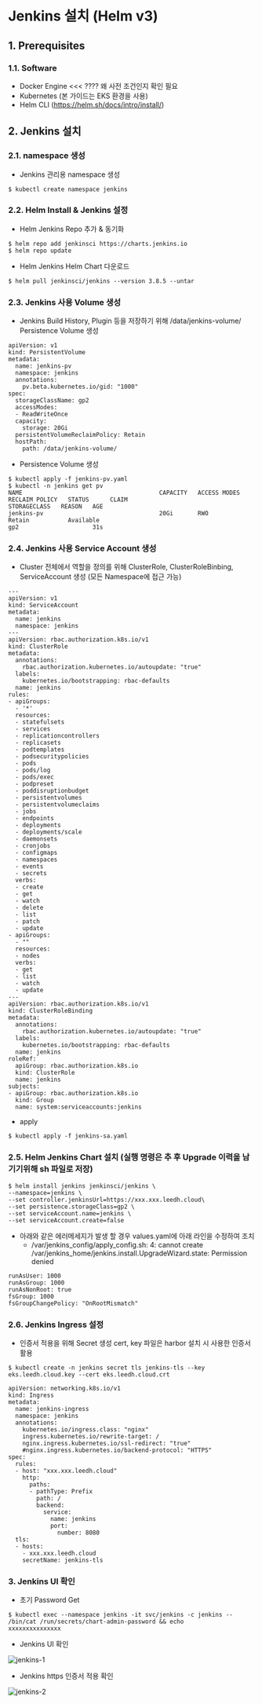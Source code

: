 # Jenkins 설치 (Helm v3)

## 1. Prerequisites

### 1.1. Software

- Docker Engine <<< ???? 왜 사전 조건인지 확인 필요
- Kubernetes (본 가이드는 EKS 환경을 사용)
- Helm CLI (https://helm.sh/docs/intro/install/)


## 2. Jenkins 설치

### 2.1. namespace 생성
- Jenkins 관리용 namespace 생성

```
$ kubectl create namespace jenkins
```

### 2.2. Helm Install & Jenkins 설정
- Helm Jenkins Repo 추가 & 동기화

```
$ helm repo add jenkinsci https://charts.jenkins.io
$ helm repo update
```

- Helm Jenkins Helm Chart 다운로드

```
$ helm pull jenkinsci/jenkins --version 3.8.5 --untar
```


### 2.3. Jenkins 사용 Volume 생성
- Jenkins Build History, Plugin 등을 저장하기 위해 /data/jenkins-volume/ Persistence Volume 생성

```
apiVersion: v1
kind: PersistentVolume
metadata:
  name: jenkins-pv
  namespace: jenkins
  annotations:
    pv.beta.kubernetes.io/gid: "1000"
spec:
  storageClassName: gp2
  accessModes:
  - ReadWriteOnce
  capacity:
    storage: 20Gi
  persistentVolumeReclaimPolicy: Retain
  hostPath:
    path: /data/jenkins-volume/
```

- Persistence Volume 생성

```
$ kubectl apply -f jenkins-pv.yaml
$ kubectl -n jenkins get pv
NAME                                       CAPACITY   ACCESS MODES   RECLAIM POLICY   STATUS      CLAIM                                                        STORAGECLASS   REASON   AGE
jenkins-pv                                 20Gi       RWO            Retain           Available                                                                gp2                     31s
```

### 2.4. Jenkins 사용 Service Account 생성
- Cluster 전체에서 역할을 정의를 위해 ClusterRole, ClusterRoleBinbing, ServiceAccount 생성 (모든 Namespace에 접근 가능)

```
---
apiVersion: v1
kind: ServiceAccount
metadata:
  name: jenkins
  namespace: jenkins
---
apiVersion: rbac.authorization.k8s.io/v1
kind: ClusterRole
metadata:
  annotations:
    rbac.authorization.kubernetes.io/autoupdate: "true"
  labels:
    kubernetes.io/bootstrapping: rbac-defaults
  name: jenkins
rules:
- apiGroups:
  - '*'
  resources:
  - statefulsets
  - services
  - replicationcontrollers
  - replicasets
  - podtemplates
  - podsecuritypolicies
  - pods
  - pods/log
  - pods/exec
  - podpreset
  - poddisruptionbudget
  - persistentvolumes
  - persistentvolumeclaims
  - jobs
  - endpoints
  - deployments
  - deployments/scale
  - daemonsets
  - cronjobs
  - configmaps
  - namespaces
  - events
  - secrets
  verbs:
  - create
  - get
  - watch
  - delete
  - list
  - patch
  - update
- apiGroups:
  - ""
  resources:
  - nodes
  verbs:
  - get
  - list
  - watch
  - update
---
apiVersion: rbac.authorization.k8s.io/v1
kind: ClusterRoleBinding
metadata:
  annotations:
    rbac.authorization.kubernetes.io/autoupdate: "true"
  labels:
    kubernetes.io/bootstrapping: rbac-defaults
  name: jenkins
roleRef:
  apiGroup: rbac.authorization.k8s.io
  kind: ClusterRole
  name: jenkins
subjects:
- apiGroup: rbac.authorization.k8s.io
  kind: Group
  name: system:serviceaccounts:jenkins
```

- apply

```
$ kubectl apply -f jenkins-sa.yaml
```


### 2.5.  Helm Jenkins Chart 설치 (실행 명령은 추 후 Upgrade 이력을 남기기위해 sh 파일로 저장)

```
$ helm install jenkins jenkinsci/jenkins \
--namespace=jenkins \
--set controller.jenkinsUrl=https://xxx.xxx.leedh.cloud\
--set persistence.storageClass=gp2 \
--set serviceAccount.name=jenkins \
--set serviceAccount.create=false
```

- 아래와 같은 에러메세지가 발생 할 경우 values.yaml에 아래 라인을 수정하여 조치
	- /var/jenkins_config/apply_config.sh: 4: cannot create /var/jenkins_home/jenkins.install.UpgradeWizard.state: Permission denied

```
runAsUser: 1000
runAsGroup: 1000
runAsNonRoot: true
fsGroup: 1000
fsGroupChangePolicy: "OnRootMismatch"
```

### 2.6. Jenkins Ingress 설정

- 인증서 적용을 위해 Secret 생성 cert, key 파일은 harbor 설치 시 사용한 인증서 활용

```
$ kubectl create -n jenkins secret tls jenkins-tls --key eks.leedh.cloud.key --cert eks.leedh.cloud.crt
```

```
apiVersion: networking.k8s.io/v1
kind: Ingress
metadata:
  name: jenkins-ingress
  namespace: jenkins
  annotations:
    kubernetes.io/ingress.class: "nginx"
    ingress.kubernetes.io/rewrite-target: /
    nginx.ingress.kubernetes.io/ssl-redirect: "true"
    #nginx.ingress.kubernetes.io/backend-protocol: "HTTPS"
spec:
  rules:
  - host: "xxx.xxx.leedh.cloud"
    http:
      paths:
      - pathType: Prefix
        path: /
        backend:
          service:
            name: jenkins
            port:
              number: 8080
  tls:
  - hosts:
    - xxx.xxx.leedh.cloud
    secretName: jenkins-tls

```

### 3. Jenkins UI 확인

- 초기 Password Get

```
$ kubectl exec --namespace jenkins -it svc/jenkins -c jenkins -- /bin/cat /run/secrets/chart-admin-password && echo
xxxxxxxxxxxxxxx
```

- Jenkins UI 확인

![jenkins-1][jenkins-1]

[jenkins-1]:./images/jenkins-1.PNG

- Jenkins https 인증서 적용 확인

![jenkins-2][jenkins-2]

[jenkins-2]:./images/jenkins-2.PNG

